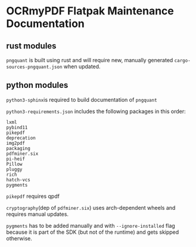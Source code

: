 # OCRmyPDF Flatpak Maintenance Documentation

## rust modules

`pngquant` is built using rust and will require new, manually generated `cargo-sources-pngquant.json` when updated.

## python modules

`python3-sphinx`is required to build documentation of `pngquant`

`python3-requirements.json` includes the following packages in this order:

```
lxml
pybind11
pikepdf
deprecation
img2pdf
packaging
pdfminer.six
pi-heif
Pillow
pluggy
rich
hatch-vcs
pygments
```

`pikepdf` requires qpdf

`cryptography`(dep of `pdfminer.six`) uses arch-dependent wheels and requires manual updates.

`pygments` has to be added manually and with `--ignore-installed` flag because it is part of the SDK (but not of the runtime) and gets skipped otherwise.
